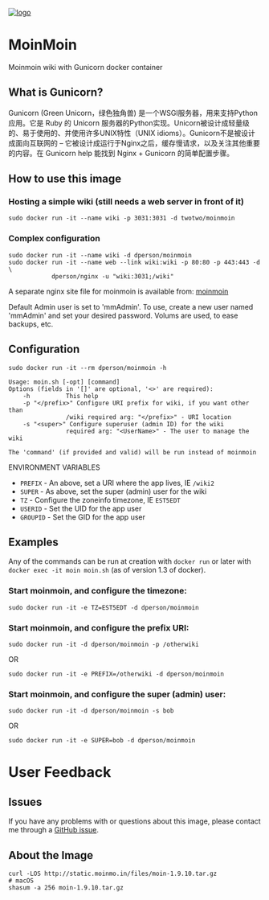 [![logo](https://raw.githubusercontent.com/dperson/moinmoin/master/logo.png)](http://moinmo.in/)

# MoinMoin

Moinmoin wiki with Gunicorn docker container

## What is Gunicorn?

Gunicorn (Green Unicorn，绿色独角兽) 是一个WSGI服务器，用来支持Python应用。它是 Ruby 的 Unicorn 服务器的Python实现。Unicorn被设计成轻量级的、易于使用的、并使用许多UNIX特性（UNIX idioms）。Gunicorn不是被设计成面向互联网的 – 它被设计成运行于Nginx之后，缓存慢请求，以及关注其他重要的内容。在 Gunicorn help 能找到 Nginx + Gunicorn 的简单配置步骤。

## How to use this image

### Hosting a simple wiki (still needs a web server in front of it)

    sudo docker run -it --name wiki -p 3031:3031 -d twotwo/moinmoin

### Complex configuration

    sudo docker run -it --name wiki -d dperson/moinmoin
    sudo docker run -it --name web --link wiki:wiki -p 80:80 -p 443:443 -d \
                dperson/nginx -u "wiki:3031;/wiki"

A separate nginx site file for moinmoin is available from:
[moinmoin](https://raw.githubusercontent.com/dperson/moinmoin/master/moinmoin)

Default Admin user is set to 'mmAdmin'. To use, create a new user named
'mmAdmin' and set your desired password. Volums are used, to ease backups, etc.

## Configuration

    sudo docker run -it --rm dperson/moinmoin -h

    Usage: moin.sh [-opt] [command]
    Options (fields in '[]' are optional, '<>' are required):
        -h          This help
        -p "</prefix>" Configure URI prefix for wiki, if you want other than
                    /wiki required arg: "</prefix>" - URI location
        -s "<super>" Configure superuser (admin ID) for the wiki
                    required arg: "<UserName>" - The user to manage the wiki

    The 'command' (if provided and valid) will be run instead of moinmoin

ENVIRONMENT VARIABLES

 * `PREFIX` - An above, set a URI where the app lives, IE `/wiki2`
 * `SUPER` - As above, set the super (admin) user for the wiki
 * `TZ` - Configure the zoneinfo timezone, IE `EST5EDT`
 * `USERID` - Set the UID for the app user
 * `GROUPID` - Set the GID for the app user

## Examples

Any of the commands can be run at creation with `docker run` or later with
`docker exec -it moin moin.sh` (as of version 1.3 of docker).

### Start moinmoin, and configure the timezone:

    sudo docker run -it -e TZ=EST5EDT -d dperson/moinmoin

### Start moinmoin, and configure the prefix URI:

    sudo docker run -it -d dperson/moinmoin -p /otherwiki

OR

    sudo docker run -it -e PREFIX=/otherwiki -d dperson/moinmoin

### Start moinmoin, and configure the super (admin) user:

    sudo docker run -it -d dperson/moinmoin -s bob

OR

    sudo docker run -it -e SUPER=bob -d dperson/moinmoin

# User Feedback

## Issues

If you have any problems with or questions about this image, please contact me
through a [GitHub issue](https://github.com/twotwo/moinmoin/issues).

## About the Image

```
curl -LOS http://static.moinmo.in/files/moin-1.9.10.tar.gz
# macOS
shasum -a 256 moin-1.9.10.tar.gz
```